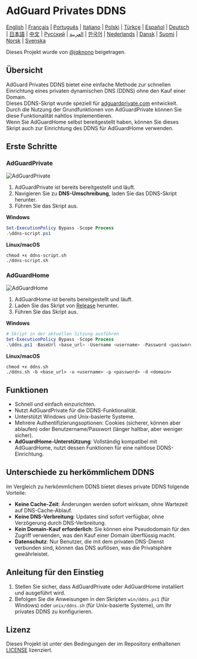 # AdGuard Privates DDNS

[English](readme.md) | [Français](readme.fr.md) | [Português](readme.pt.md) | [Italiano](readme.it.md) | [Polski](readme.pl.md) | [Türkçe](readme.tr.md) | [Español](readme.es.md) | [Deutsch](readme.de.md) | [日本語](readme.ja.md) | [中文](readme.zh.md) | [Русский](readme.ru.md) | [العربية](readme.ar.md) | [한국어](readme.ko.md) | [Nederlands](readme.nl.md) | [Dansk](readme.da.md) | [Suomi](readme.fi.md) | [Norsk](readme.no.md) | [Svenska](readme.sv.md)

Dieses Projekt wurde von [@jqknono](https://github.com/jqknono) beigetragen.

## Übersicht

AdGuard Privates DDNS bietet eine einfache Methode zur schnellen Einrichtung eines privaten dynamischen DNS (DDNS) ohne den Kauf einer Domain.  
Dieses DDNS-Skript wurde speziell für [adguardprivate.com](https://adguardprivate.com) entwickelt. Durch die Nutzung der Grundfunktionen von AdGuardPrivate können Sie diese Funktionalität nahtlos implementieren.  
Wenn Sie AdGuardHome selbst bereitgestellt haben, können Sie dieses Skript auch zur Einrichtung des DDNS für AdGuardHome verwenden.

## Erste Schritte

### AdGuardPrivate

![AdGuardPrivate](./assets/adguardprivate.webp)

1. AdGuardPrivate ist bereits bereitgestellt und läuft.
2. Navigieren Sie zu **DNS-Umschreibung**, laden Sie das DDNS-Skript herunter.
3. Führen Sie das Skript aus.

**Windows**

```powershell
Set-ExecutionPolicy Bypass -Scope Process
.\ddns-script.ps1
```

**Linux/macOS**

```shell
chmod +x ddns-script.sh
./ddns-script.sh
```

### AdGuardHome

![AdGuardHome](./assets/adguardhome.webp)

1. AdGuardHome ist bereits bereitgestellt und läuft.
2. Laden Sie das Skript von [Release](https://github.com/AdGuardPrivate/adguardprivate-ddns/releases) herunter.
3. Führen Sie das Skript aus.

**Windows**

```powershell
# Skript in der aktuellen Sitzung ausführen
Set-ExecutionPolicy Bypass -Scope Process
.\ddns.ps1 -BaseUrl <base_url> -Username <username> -Password <password> -Domain <domain>
```

**Linux/macOS**

```shell
chmod +x ddns.sh
./ddns.sh -b <base_url> -u <username> -p <password> -d <domain>
```

## Funktionen

- Schnell und einfach einzurichten.
- Nutzt AdGuardPrivate für die DDNS-Funktionalität.
- Unterstützt Windows und Unix-basierte Systeme.
- Mehrere Authentifizierungsoptionen: Cookies (sicherer, können aber ablaufen) oder Benutzername/Passwort (länger haltbar, aber weniger sicher).
- **AdGuardHome-Unterstützung**: Vollständig kompatibel mit AdGuardHome, nutzt dessen Funktionen für eine nahtlose DDNS-Einrichtung.

## Unterschiede zu herkömmlichem DDNS

Im Vergleich zu herkömmlichem DDNS bietet dieses private DDNS folgende Vorteile:

- **Keine Cache-Zeit**: Änderungen werden sofort wirksam, ohne Wartezeit auf DNS-Cache-Ablauf.
- **Keine DNS-Verbreitung**: Updates sind sofort verfügbar, ohne Verzögerung durch DNS-Verbreitung.
- **Kein Domain-Kauf erforderlich**: Sie können eine Pseudodomain für den Zugriff verwenden, was den Kauf einer Domain überflüssig macht.
- **Datenschutz**: Nur Benutzer, die mit dem privaten DNS-Dienst verbunden sind, können das DNS auflösen, was die Privatsphäre gewährleistet.

## Anleitung für den Einstieg

1. Stellen Sie sicher, dass AdGuardPrivate oder AdGuardHome installiert und ausgeführt wird.
2. Befolgen Sie die Anweisungen in den Skripten `win/ddns.ps1` (für Windows) oder `unix/ddns.sh` (für Unix-basierte Systeme), um Ihr privates DDNS zu konfigurieren.

## Lizenz

Dieses Projekt ist unter den Bedingungen der im Repository enthaltenen [LICENSE](LICENSE) lizenziert.